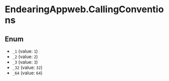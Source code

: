 # EndearingAppweb.CallingConventions

## Enum

* `_1` (value: `1`)
* `_2` (value: `2`)
* `_3` (value: `3`)
* `_32` (value: `32`)
* `_64` (value: `64`)
